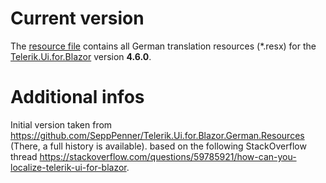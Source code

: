 # Current version

The [resource file](./TelerikMessages.de-DE.resx) contains all German translation resources (*.resx) for the [Telerik.Ui.for.Blazor](https://docs.telerik.com/blazor-ui/introduction) version **4.6.0**.

# Additional infos

Initial version taken from https://github.com/SeppPenner/Telerik.Ui.for.Blazor.German.Resources (There, a full history is available).
based on the following StackOverflow thread https://stackoverflow.com/questions/59785921/how-can-you-localize-telerik-ui-for-blazor.
